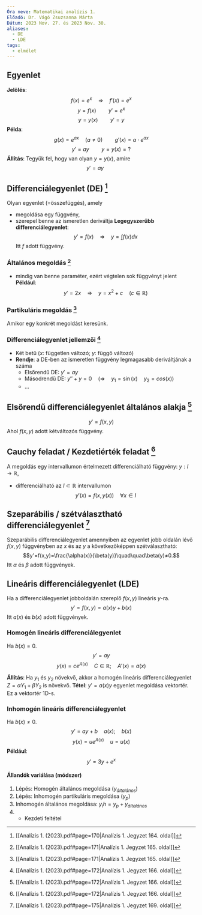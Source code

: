 ```yaml
---
Óra neve: Matematikai analízis 1.
Előadó: Dr. Vágó Zsuzsanna Márta
Dátum: 2023 Nov. 27. és 2023 Nov. 30.
aliases:
  - DE
  - LDE
tags:
  - elmélet
---
```

## Egyenlet
**Jelölés**:
$$f(x)=e^x\quad\Rightarrow\quad f'(x)=e^x$$
$$y=f(x)\quad\quad y'=e^x$$
$$y=y(x)\quad\quad y'=y$$
**Példa**:
$$g(x)=e^{ax}\quad(a≠0)\quad\quad g'(x)=a\cdot e^{ax}$$
$$y'=ay\quad\quad y=y(x)=?$$
**Állítás**:
Tegyük fel, hogy van olyan $y=y(x)$, amire
$$y'=ay\quad\quad$$
## Differenciálegyenlet (DE) [^3]
Olyan egyenlet (=összefüggés), amely
- megoldása egy függvény,
- szerepel benne az ismeretlen deriváltja
**Legegyszerűbb differenciálegyenlet**:
$$y'=f(x)\quad\Rightarrow\quad y=\int{f(x)}dx$$
Itt $f$ adott függvény.
### Általános megoldás [^4]
- mindig van benne paraméter, ezért végtelen sok függvényt jelent
**Például**:
$$y'=2x\quad\Rightarrow\quad y=x^2+c\quad(c\in\mathbb{R})$$
### Partikuláris megoldás [^4]
Amikor egy konkrét megoldást keresünk.
### Differenciálegyenlet jellemzői [^1]
- Két betű ($x$: független változó; $y$: függő változó)
- **Rendje**: a DE-ben az ismeretlen függvény legmagasabb deriváltjának a száma
	- Elsőrendű DE: $y'=ay$
	- Másodrendű DE: $y''+y=0\quad\big(\Rightarrow\quad y_1=\sin(x)\quad y_2=cos(x)\big)$
	- …
## Elsőrendű differenciálegyenlet általános alakja [^1]
$$y'=f(x,y)$$
Ahol $f(x,y)$ adott kétváltozós függvény.
## Cauchy feladat / Kezdetiérték feladat [^1]
A megoldás egy intervallumon értelmezett differenciálható függvény: $y:I\to\mathbb{R}$,
- differenciálható az $I\subset\mathbb{R}$ intervallumon
$$y'(x)=f\big(x,y(x)\big)\quad\forall x\in I$$
## Szeparábilis / szétválasztható differenciálegyenlet [^2]
Szeparábilis differenciálegyenlet amennyiben az egyenlet jobb oldalán lévő $f(x,y)$ függvényben az $x$ és az $y$ a következőképpen szétválasztható:
$$y'=f(x,y)=\frac{\alpha(x)}{\beta(y)}\quad\quad\beta(y)≠0.$$
Itt $\alpha$ és $\beta$ adott függvények.
## Lineáris differenciálegyenlet (LDE)
Ha a differenciálegyenlet jobboldalán szereplő $f(x,y)$ lineáris $y$-ra.
$$y'=f(x,y)=a(x)y+b(x)$$
Itt $a(x)$ és $b(x)$ adott függvények.
### Homogén lineáris differenciálegyenlet
Ha $b(x)=0$.
$$y'=ay$$
$$y(x)=ce^{A(x)}\quad C\in\mathbb{R};\quad A'(x)=a(x)$$

**Állítás**:
Ha $y_1$ és $y_2$ növekvő, akkor a homogén lineáris differenciálegyenlet $Z=\alpha Y_1+\beta Y_2$ is növekvő.
**Tétel**:
$y'=a(x)y$ egyenlet megoldása vektortér. Ez a vektortér 1D-s.
### Inhomogén lineáris differenciálegyenlet
Ha $b(x)≠0$.
$$y'=ay+b\quad a(x);\quad b(x)$$
$$y(x)=ue^{A(x)}\quad u=u(x)$$
**Például**:
$$y'=3y+e^x$$
#### Állandók variálása (módszer)
1. Lépés: Homogén általános megoldása ($y_{általános}$)
2. Lépés: Inhomogén partikuláris megoldása ($y_p$)
3. Inhomogén általános megoldása: $y_ih=y_p+y_{általános}$
4. + Kezdeti feltétel

[^1]: [[Analízis 1. (2023).pdf#page=172|Analízis 1. Jegyzet 166. oldal]]
[^2]: [[Analízis 1. (2023).pdf#page=175|Analízis 1. Jegyzet 169. oldal]]
[^3]: [[Analízis 1. (2023).pdf#page=170|Analízis 1. Jegyzet 164. oldal]]
[^4]: [[Analízis 1. (2023).pdf#page=171|Analízis 1. Jegyzet 165. oldal]]